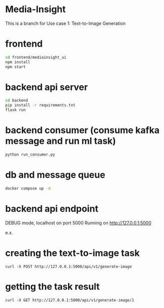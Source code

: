 # Media-Insight
This is a branch for Use case 1: Text-to-Image Generation​

# frontend
```sh
cd frontend/mediainsight_ui
npm install
npm start
```

# backend api server
```sh
cd backend
pip install -r requirements.txt
flask run
```

# backend consumer (consume kafka message and run ml task)
```sh
python run_consumer.py
```

# db and message queue
```sh
docker compose up -d
```

# backend api endpoint
DEBUG mode, localhost on port 5000
Running on http://127.0.0.1:5000

e.x.
# creating the text-to-image task
`curl -X POST http://127.0.0.1:5000/api/v1/generate-image`
# getting the task result
`curl -X GET http://127.0.0.1:5000/api/v1/generate-image/1`

